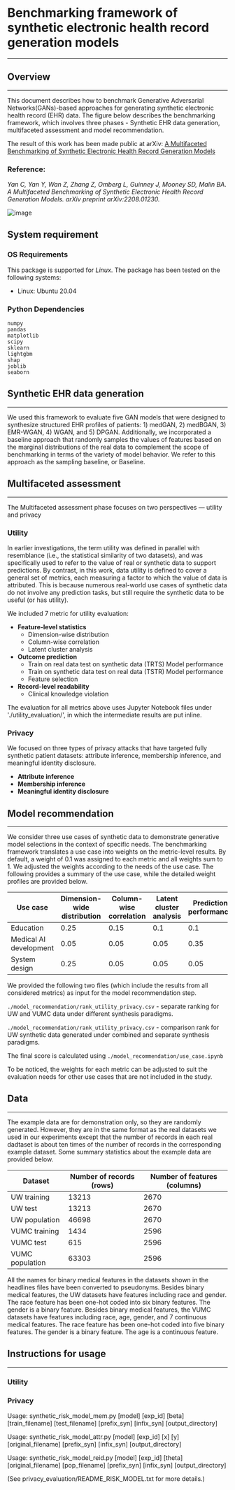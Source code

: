 # Benchmarking framework of synthetic electronic health record generation models
---
## Overview
---
This document describes how to benchmark Generative Adversarial Networks(GANs)-based approaches for generating synthetic electronic health record (EHR) data. The figure below describes the benchmarking framework, which involves three phases - Synthetic EHR data generation,  multifaceted assessment and model recommendation.

The result of this work has been made public at arXiv: [A Multifaceted Benchmarking of Synthetic Electronic Health Record Generation Models](https://arxiv.org/abs/2208.01230)

### Reference:
*Yan C, Yan Y, Wan Z, Zhang Z, Omberg L, Guinney J, Mooney SD, Malin BA. A Multifaceted Benchmarking of Synthetic Electronic Health Record Generation Models. arXiv preprint arXiv:2208.01230.*


![image](./data/Figure1.png)

## System requirement

### OS Requirements
This package is supported for *Linux*. The package has been tested on the following systems:
+ Linux: Ubuntu 20.04

### Python Dependencies

```
numpy
pandas
matplotlib
scipy
sklearn
lightgbm
shap
joblib
seaborn
```

## Synthetic EHR data generation
---
We used this framework to evaluate five GAN models that were designed to synthesize structured EHR profiles of patients: 1) medGAN, 2) medBGAN, 3) EMR-WGAN, 4) WGAN, and 5) DPGAN. Additionally, we incorporated a baseline approach that randomly samples the values of features based on the marginal distributions of the real data  to complement the scope of benchmarking in terms of the variety of model behavior. We refer to this approach as the sampling baseline, or Baseline.

## Multifaceted assessment
---
The Multifaceted assessment phase focuses on two perspectives — utility and privacy
### Utility
In earlier investigations, the term utility was defined in parallel with resemblance (i.e., the statistical similarity of two datasets), and was specifically used to refer to the value of real or synthetic data to support predictions. By contrast, in this work, data utility is defined to cover a general set of metrics, each measuring a factor to which the value of data is attributed. This is because numerous real-world use cases of synthetic data do not involve any prediction tasks, but still require the synthetic data to be useful (or has utility).

We included 7 metric for utility evaluation:
- **Feature-level statistics**
  - Dimension-wise distribution
  - Column-wise correlation
  - Latent cluster analysis
-  **Outcome prediction**
   - Train on real data test on synthetic data (TRTS) Model performance
   - Train on synthetic data test on real data (TSTR) Model performance
   - Feature selection
- **Record-level readability**
  -  Clinical knowledge violation
  
The evaluation for all metrics above uses Jupyter Notebook files under './utility_evaluation/', in which the intermediate results are put inline.  
  
### Privacy
We focused on three types of privacy attacks that have targeted fully synthetic patient datasets: attribute inference, membership inference, and meaningful identity disclosure.
- **Attribute inference**
- **Membership inference**
- **Meaningful identity disclosure**

## Model recommendation
---
We consider three use cases of synthetic data to demonstrate generative model selections in the context of specific needs. The benchmarking framework translates a use case into weights on the metric-level results. By default, a weight of 0.1 was assigned to each metric and all weights sum to 1. We adjusted the weights according to the needs of the use case. The following provides a summary of the use case, while the detailed weight profiles are provided below.

|Use case | Dimension-wide distribution | Column-wise correlation| Latent cluster analysis| Prediction performance| Feature selection| Clinical knowledge violation| Attribute inference| Membership inference| Meaningful identity disclosure|
| ----------- | ----------- | ----------- | ----------- | ----------- | ----------- | ----------- | ----------- | ----------- | ----------- |
|Education | 0.25|0.15| 0.1| 0.1| 0.1| 0.15| 0.05| 0.05| 0.05|
Medical AI development|0.05|0.05|0.05|0.35|0.15|0.05|0.1|0.1|0.1|
|System design|0.25|0.05|0.05|0.05|0.05|0.05|1/6|1/6|1/6

We provided the following two files (which include the results from all considered metrics) as input for the model recommendation step.

`./model_recommendation/rank_utility_privacy.csv` - separate ranking for UW and VUMC data under different synthesis paradigms.

`./model_recommendation/rank_utility_privacy.csv` - comparison rank for UW synthetic data generated under combined and separate synthesis paradigms.

The final score is calculated using `./model_recommendation/use_case.ipynb` 

To be noticed, the weights for each metric can be adjusted to suit the evaluation needs for other use cases that are not included in the study.
## Data
---
The example data are for demonstration only, so they are randomly generated. However, they are in the same format as the real datasets we used in our experiments except that the number of records in each real dadtaset is about ten times of the number of records in the corresponding example dataset. Some summary statistics about the example data are provided below.

|Dataset | Number of records (rows)| Number of features (columns) |
| ----------- | ----------- | ----------- |
|UW training | 13213 | 2670 |
|UW test | 13213 | 2670 |
|UW population | 46698 | 2670 |
|VUMC training | 1434 | 2596 |
|VUMC test | 615 | 2596 |
|VUMC population | 63303 | 2596

All the names for binary medical features in the datasets shown in the headlines files have been converted to pseudonyms. Besides binary medical features, the UW datasets have features including race and gender. The race feature has been one-hot coded into six binary features. The gender is a binary feature. Besides binary medical features, the VUMC datasets have features including race, age, gender, and 7 continuous medical features. The race feature has been one-hot coded into five binary features. The gender is a binary feature. The age is a continuous feature.

## Instructions for usage
---
### Utility
### Privacy
Usage: synthetic_risk_model_mem.py [model] [exp_id] [beta] [train_filename] [test_filename] [prefix_syn] [infix_syn] [output_directory]

Usage: synthetic_risk_model_attr.py [model] [exp_id] [x] [y] [original_filename] [prefix_syn] [infix_syn] [output_directory]

Usage: synthetic_risk_model_reid.py [model] [exp_id] [theta] [original_filename] [pop_filename] [prefix_syn] [infix_syn] [output_directory]

(See privacy_evaluation/README_RISK_MODEL.txt for more details.)
